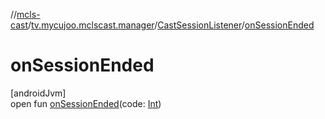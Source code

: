 //[mcls-cast](../../../index.md)/[tv.mycujoo.mclscast.manager](../index.md)/[CastSessionListener](index.md)/[onSessionEnded](on-session-ended.md)

# onSessionEnded

[androidJvm]\
open fun [onSessionEnded](on-session-ended.md)(code: [Int](https://kotlinlang.org/api/latest/jvm/stdlib/kotlin/-int/index.html))
